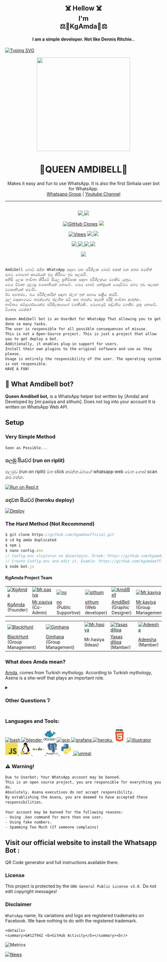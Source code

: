 <h2 align="center">☠️ Hellow ☠️ <br>I'm <br>⚖️🐝KgAmda🐝⚖️</h1>
<h4 align="center">I am a simple developer. Not like Dennis Ritchie..</h3>

[![Typing SVG](https://bit.ly/2VPUdnC)](https://git.io/typing-svg)

<div align="center">
  <img src="https://i.ibb.co/QP79fy2/LOGO.jpg" width="300" height="300">      
  <h1>👸QUEEN AMDIBELL👸
</div>
<p align="center">
    Makes it easy and fun to use WhatsApp. It is also the first Sinhala user bot for WhatsApp.
    <br>
        <a href="https://chat.whatsapp.comFsG75qXAN23BI4/AAH6zisn">Whatsapp Group</a> |
        <a href="https://www.youtbe.com/channel/UCQioJ1z2MdVeK/IY7Wh9TUA">Youtube Channel</a>
    <br>
</p>

----
##
<p align="center">
  <a href="https://github.com/kgamdaofficial/Amdibell">
    <img src="https://komarev.com/ghpvc/?username=kgamdaofficial&label=Profile%20views&color=ff69b4&label=Profile+Views&style=plastic">

  </a>
  <a href="https://github.com/kgamdaofficial?tab=followers">
    <img src="https://img.shields.io/github/followers/kgamdaofficial?color=ff69b4&label=Followers&style=plastic">

  </a>
</p>
	
	
<p align="center">
  <a href="https://github.com/Kgamdaofficial"><img alt="GitHub Clones" src="https://img.shields.io/badge/dynamic/json?style=flat-square&label=Docker pulls&query=count&url=https://github.com/agentnox/8gh32jk565/blob/main/automated_repo.json?raw=True&logo=github"></a>
  
  </a>
  <a href="https://github.com/Kgamdaofficial">
    <img src="https://img.shields.io/docker/image-size/fusuf/whatsasena?style=flat-square&logo=github&label=Image Size">
    
  </a>
</p>

<p align="center">

  <a href="https://github.com/Kgamdaofficial">
    <img src="https://hits.seeyoufarm.com/api/count/incr/badge.svg?url=https%3A%2F%2Fgithub.com%2FBKgamdaofficial%2FAmdibell&count_bg=%2379C83D&title_bg=%23555555&icon=gitpod.svg&icon_color=%23E7E7E7&title=Views&edge_flat=false" alt="Views"/></a>
  
  </a>
  <a href="https://github.com/Kgamdaofficial/fork">
    <img src="https://img.shields.io/github/forks/Kgamdaofficial/Amdibell?label=Fork&style=social">
    
  </a>
  <a href="https://github.com/Kgamdaofficial/stargazers">
    <img src="https://img.shields.io/github/stars/Kgamdaofficial/Amdibell?style=social">
  </a>
</p>

<p align="center">
  <a href="httsp://github.com/Kgamdaofficial">
    <img src="https://img.shields.io/github/repo-size/Kgamdaofficial/Amdibell?color=purple&label=Repo%20Size&style=plastic">

  </a>
  <a href="httsp://github.com/Kgamdaofficial">
    <img src="https://img.shields.io/github/license/Kgamdaofficial/Amdibell?color=purple&label=License&style=plastic">

  </a>
  <a href="httsp://github.com/Kgamdaofficial">
    <img src="https://img.shields.io/github/languages/top/Kgamdaofficial/Amdibell?color=purple&label=Javascript&style=plastic">

  </a>
  <a href="httsp://github.com/Kgamdaofficial">
    <img src="https://img.shields.io/static/v1?label=Author&message=kg%20amda&color=purple&style=plastic">

  </a>
  </p>
 <p align="center">
  <a href="https://wa.me/94761444438">
    <img src="https://img.shields.io/badge/Contact%20Me%20On%20Whatsapp-🎭🛡️⛓️📴⚙️🔱KG%20Amda%20Bot-purple&style=plastic">

  </a>
</p>

```

Amdibell බොට් රැජින WhatsApp සඳහා වන පරිශීලක බොට් එකක් වන අතර එමඟින් ඔබට බොහෝ කාර්යයන් ඉටු කිරීමට ඉඩ සලසයි.
අනිසි ලෙස භාවිතා කිරීමේ සියලු ප්‍රතිවිපාක සඳහා පරිශීලකයා වගකිව යුතුය.
මෙය විවෘත මූලාශ්‍ර ව්‍යාපෘතියක් නොවේ. මෙය බොට් යන්ත්‍රයක් යෙදවීමට ඔබට ඉඩ සලසන ව්‍යාපෘතියක් පමණි.
ඊට අමතරව, එය පරිශීලකයින් සඳහා ප්ලග් ඉන් සහාය සක්‍රීය කරයි.
මුල් මෘදුකාංගයට තමන්ගේම ප්ලගීන සවි කර තමන්ට කැමති පරිදි භාවිතා කරන්න.
භාවිතය සම්පූර්ණයෙන්ම පරිශීලකයාගේ වගකීමකි. මෙහෙයුම් පද්ධතිය වගකිව යුතු නොවේ.
විනොද වෙන්න!
```

```
Queen Amdibell bot is an UserBot for WhatsApp That allowing you to get done so many tasks.
The user is responsible for all possible consequences of misuse.
This is not a Open-Source project. This is just a project that allow you to get deploy a bot.
Additionally, it enables plug-in support for users.
Install their own plugins to the original software and use as they please.
Usage is entirely the responsibility of the user. The operating system is not responsible.
HAVE A FUN!
```


## 🔎 What Amdibell bot?
**Queen Amdibell bot,** is a WhatsApp helper bot written by [Amda] and Developed by [mr.pasiya and sithum]. Does not log into your account It is written on WhatsApp Web API.

## Setup
### Very Simple Method
`Soon as Possible...`

### පලමු පියවර (run on riplit)
පලමුව (run on riplit) මත click කරන්න.ඔබගේ whatsapp web වෙත ගොස් scan කර ගන්න.

[![Run on Repl.it](https://replit.com/badge/github/kgamdaofficial/Amdibell)](https://replit.com/@KgAmda/QueenAmdibell-QR?v=1)

### දෙවන පියවර (heroku deploy)
[![Deploy](https://www.herokucdn.com/deploy/button.svg)](https://heroku.com/deploy?template=https://github.com/Kgamdaofficial/Amdibell)


### The Hard Method (Not Recommend)
```js
$ git clone https://github.com/kgamdaofficial.git
$ cd kg amda duplicated
$ npm i
$ nano config.env
// Config.env oluşturun ve düzenleyin. Örnek: https://github.com/kgamdaofficial/wiki/config.env-Example
// Create Config.env and edit it. Examle: https://github.com/kgamdaofficial/wiki/config.env-Example
$ node bot.js
```

#### KgAmda Project Team

<table>
										<tbody>
											<tr>
												<td><a href="httsp://github.com/kgamdaofficial/"><img src="https://i.ibb.co/fqn5sM7/LOGO.jpg" width="100" height="100" alt="KgAmda"></a></td>
												<td><a href="httsp://github.com/kgamdaofficial/"><img src="https://i.ibb.co/4my3Tvp/LOGO.jpg" width="100" height="100" alt="Mr.pasiya"></a></td>
												<td><a href="httsp://github.com/kgamdaofficial/"><img src="https://i.ibb.co/6Nb6hkx/LOGO.jpg" width="100" height="100" alt="no"></a></td>
												<td><a href="httsp://github.com/kgamdaofficial/"><img src="https://i.ibb.co/gdbjswr/LOGO.jpg" width="100" height="100" alt="sithum"></a></td>
												<td><a href="httsp://github.com/kgamdaofficial/"><img src="https://i.ibb.co/sWjm7g6/LOGO.jpg" width="100" height="100" alt="AmdiBell"></a></td>
										                <td><a href="httsp://github.com/kgamdaofficial/"><img src="https://i.ibb.co/hYMLjVX/LOGO.jpg" width="100" height="100" alt="Mr.kaviya"></a></td>										                                                                                </tr>
											<tr>
												<td><a href="httsp://github.com/kgamdaofficial">KgAmda</a></br>(Founder)</td>
												<td><a href="httsp://github.com/kgamdaofficial/">	Mr.pasiya</a></br>(Co-Admin)</td>
												<td><a href="httsp://github.com/kgamdaofficial/">no</a></br>(Public Supportive)</td>
												<td><a href="httsp://github.com/kgamdaofficial">	sithum</a></br>(Web developer)</td>
												<td><a href="httsp://github.com/kgamdaofficial/">AmdiBell</a></br>(Graphic Designer)</td>
												<td><a href="httsp://github.com/kgamdaofficial">Mr.kaviya</a></br>(Group Management)</td>
											</tbody>
									</table>
                  <table>
										<tbody>
											<tr>
												<td><a href="httsp://github.com/kgamdaofficial/"><img src="https://i.ibb.co/3CP2DPR/LOGO.jpg" width="100" height="100" alt="BlackHunt"></a></td>
												<td><a href="httsp://github.com/kgamdaofficial/"><img src="https://i.ibb.co/cXVY9Yw/LOGO.jpg" width="100" height="100" alt="Gimhana"></a></td>
												<td><a href="httsp://github.com/kgamdaofficial/"><img src="https://i.ibb.co/nz7BbrN/LOGO.jpg" width="100" height="100" alt="Mr.hasiya"></a></td>
												<td><a href="httsp://github.com/kgamdaofficial/"><img src="https://i.ibb.co/8gMSvBB/LOGO.jpg" width="100" height="100" alt="Yasas dilipa"></a></td>
												<td><a href="httsp://github.com/kgamdaofficial/"><img src="https://i.ibb.co/VBzzh95/LOGO.jpg" width="100" height="100" alt="Adeesha"></a></td>
				                                                        </tr>
											<tr>
												<td><a href="httsp://github.com/kgamdaofficial">BlackHunt</a></br>(Group Management)</td>
												<td><a href="httsp://github.com/kgamdaofficial/">Gimhana</a></br>(Group Management)</td>
												<td><ahref="httsp://github.com/kgamdaofficial/">Mr.hasiya</a></br>(Ideas)</td>
												<td><a href="httsp://github.com/kgamdaofficial">Yasas dilipa</a></br>(Mamber)</td>
												<td><a href="httsp://github.com/kgamdaofficial">Adeesha</a></br>(Mamber)</td>
										</tbody>
									</table>


### What does Amda mean?
[Amda](https://tr.wikipedia.org/wiki/Amda), comes from Turkish mythology. According to Turkish mythology, Asena is a she-wolf that plays an important role.

<details>
  <summary><h3>Other Questions ❔</h3></summary>

### Changing Branchs on Local Installation
Amdibell bot uses always **master** branch. If users cloned other branches, they can't able to install it.

</details>

##

<h3 align="left">Languages and Tools:</h3>
<p align="left"> <a href="https://www.gnu.org/software/bash/" target="_blank"> <img src="https://www.vectorlogo.zone/logos/gnu_bash/gnu_bash-icon.svg" alt="bash" width="40" height="40"/> </a> <a href="https://www.blender.org/" target="_blank"> <img src="https://download.blender.org/branding/community/blender_community_badge_white.svg" alt="blender" width="40" height="40"/> </a> <a href="https://www.docker.com/" target="_blank"> <img src="https://raw.githubusercontent.com/devicons/devicon/master/icons/docker/docker-original-wordmark.svg" alt="docker" width="40" height="40"/> </a> <a href="https://cloud.google.com" target="_blank"> <img src="https://www.vectorlogo.zone/logos/google_cloud/google_cloud-icon.svg" alt="gcp" width="40" height="40"/> </a> <a href="https://grafana.com" target="_blank"> <img src="https://www.vectorlogo.zone/logos/grafana/grafana-icon.svg" alt="grafana" width="40" height="40"/> </a> <a href="https://heroku.com" target="_blank"> <img src="https://www.vectorlogo.zone/logos/heroku/heroku-icon.svg" alt="heroku" width="40" height="40"/> </a> <a href="https://www.w3.org/html/" target="_blank"> <img src="https://raw.githubusercontent.com/devicons/devicon/master/icons/html5/html5-original-wordmark.svg" alt="html5" width="40" height="40"/> </a> <a href="https://www.adobe.com/in/products/illustrator.html" target="_blank"> <img src="https://www.vectorlogo.zone/logos/adobe_illustrator/adobe_illustrator-icon.svg" alt="illustrator" width="40" height="40"/> </a> <a href="https://developer.mozilla.org/en-US/docs/Web/JavaScript" target="_blank"> <img src="https://raw.githubusercontent.com/devicons/devicon/master/icons/javascript/javascript-original.svg" alt="javascript" width="40" height="40"/> </a> <a href="https://www.linux.org/" target="_blank"> <img src="https://raw.githubusercontent.com/devicons/devicon/master/icons/linux/linux-original.svg" alt="linux" width="40" height="40"/> </a> <a href="https://nodejs.org" target="_blank"> <img src="https://raw.githubusercontent.com/devicons/devicon/master/icons/nodejs/nodejs-original-wordmark.svg" alt="nodejs" width="40" height="40"/> </a> <a href="https://www.postgresql.org" target="_blank"> <img src="https://raw.githubusercontent.com/devicons/devicon/master/icons/postgresql/postgresql-original-wordmark.svg" alt="postgresql" width="40" height="40"/> </a> <a href="https://www.python.org" target="_blank"> <img src="https://raw.githubusercontent.com/devicons/devicon/master/icons/python/python-original.svg" alt="python" width="40" height="40"/> </a> <a href="https://unrealengine.com/" target="_blank"> <img src="https://raw.githubusercontent.com/kenangundogan/fontisto/036b7eca71aab1bef8e6a0518f7329f13ed62f6b/icons/svg/brand/unreal-engine.svg" alt="unreal" width="40" height="40"/> </a> </p>

### ⚠️ Warning! 
```
Due to Userbot; Your WhatsApp account may be banned.
This is an open source project, you are responsible for everything you do. 
Absolutely, Asena executives do not accept responsibility.
By establishing the Asena, you are deemed to have accepted these responsibilities.

Your account may be banned for the following reasons:
- Using .ban command for more than one user.
- Using fake numbers.
- Spamming Too Much (If someone complains)
```
	  
## Visit our official website to install the Whatsapp Bot :
QR Code generator and full instructions available there.
 
					

### License
This project is protected by the `GNU General Public License v3.0.`
Do not edit copyright messages!

### Disclaimer
`WhatsApp` name, its variations and logo are registered trademarks on Facebook. We have nothing to do with the registered trademark.

	<details>
    <summary>&#127942 <b>GitHub Activity</b></summary><br/>

![Metrics](https://metrics.lecoq.io/kgamdaofficial?template=classic&followup=1&isocalendar=1&languages=1&isocalendar.duration=half-year&config.timezone=IndiaStandardTime%2FIstanbul)

[![News](https://github-readme-stats.vercel.app/api/pin/?username=kgamdaofficial&theme=highcontrast&repo=Amdibell)](https://github.com/kgamdaofficial/Amdibell)

</details>
  

	  

